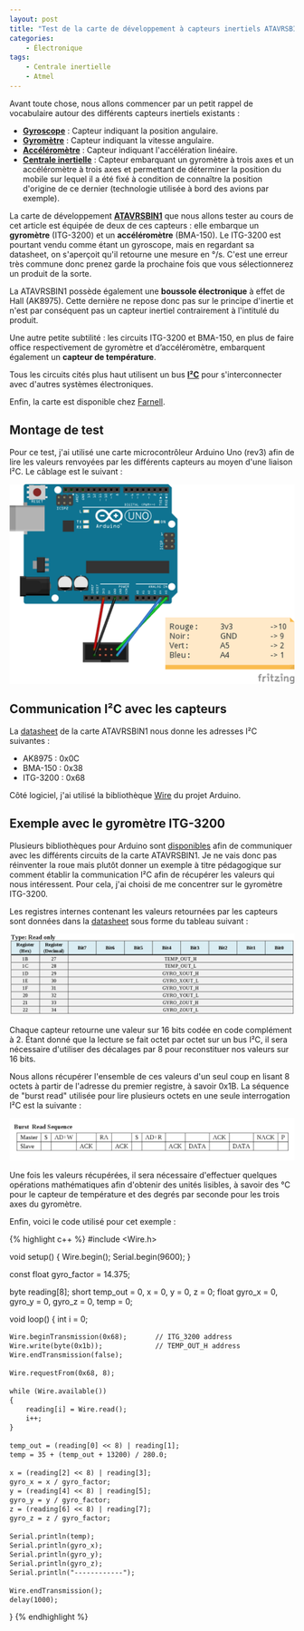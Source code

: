```yaml
---
layout: post
title: "Test de la carte de développement à capteurs inertiels ATAVRSBIN1 d'Atmel"
categories:
    - Électronique
tags:
    - Centrale inertielle
    - Atmel
---
```

Avant toute chose, nous allons commencer par un petit rappel de vocabulaire autour des différents capteurs inertiels existants :

* [**Gyroscope**][gyroscope] : Capteur indiquant la position angulaire.
* [**Gyromètre**][gyromètre] : Capteur indiquant la vitesse angulaire.
* [**Accéléromètre**][accéléromètre] : Capteur indiquant l'accélération linéaire.
* [**Centrale inertielle**][centrale_inertielle] : Capteur embarquant un gyromètre à trois axes et un accéléromètre à trois axes et permettant de déterminer la position du mobile sur lequel il a été fixé à condition de connaître la position d'origine de ce dernier (technologie utilisée à bord des avions par exemple).

La carte de développement [**ATAVRSBIN1**][ATAVRSBIN1] que nous allons tester au cours de cet article est équipée de deux de ces capteurs : elle embarque un **gyromètre** (ITG-3200) et un **accéléromètre** (BMA-150). Le ITG-3200 est pourtant vendu comme étant un gyroscope, mais en regardant sa datasheet, on s'aperçoit qu'il retourne une mesure en °/s. C'est une erreur très commune donc prenez garde la prochaine fois que vous sélectionnerez un produit de la sorte.

La ATAVRSBIN1 possède également une **boussole électronique** à effet de Hall (AK8975). Cette dernière ne repose donc pas sur le principe d'inertie et n'est par conséquent pas un capteur inertiel contrairement à l'intitulé du produit.

Une autre petite subtilité : les circuits ITG-3200 et BMA-150, en plus de faire office respectivement de gyromètre et d’accéléromètre, embarquent également un **capteur de température**.

Tous les circuits cités plus haut utilisent un bus [**I²C**][i2c] pour s'interconnecter avec d'autres systèmes électroniques.

Enfin, la carte est disponible chez [Farnell][farnell].

## Montage de test

Pour ce test, j'ai utilisé une carte microcontrôleur Arduino Uno (rev3) afin de lire les valeurs renvoyées par les différents capteurs au moyen d'une liaison I²C. Le câblage est le suivant :

![Schéma du montage de test de la carte ATAVRSBIN1](/images/ATAVRSBIN1_wiring.png)

## Communication I²C avec les capteurs

La [datasheet][ATAVRSBIN1_datasheet] de la carte ATAVRSBIN1 nous donne les adresses I²C suivantes :

* AK8975 : 0x0C
* BMA-150 : 0x38
* ITG-3200 : 0x68

Côté logiciel, j'ai utilisé la bibliothèque [Wire][wire] du projet Arduino.

## Exemple avec le gyromètre ITG-3200

Plusieurs bibliothèques pour Arduino sont [disponibles][ATAVRSBIN1_libs] afin de communiquer avec les différents circuits de la carte ATAVRSBIN1. Je ne vais donc pas réinventer la roue mais plutôt donner un exemple à titre pédagogique sur comment établir la communication I²C afin de récupérer les valeurs qui nous intéressent. Pour cela, j'ai choisi de me concentrer sur le gyromètre ITG-3200.

Les registres internes contenant les valeurs retournées par les capteurs sont données dans la [datasheet][ITG3200_datasheet] sous forme du tableau suivant :

![Tableau des registres du ITG-3200](/images/ITG-3200_registers.png)

Chaque capteur retourne une valeur sur 16 bits codée en code complément à 2. Étant donné que la lecture se fait octet par octet sur un bus I²C, il sera nécessaire d'utiliser des décalages par 8 pour reconstituer nos valeurs sur 16 bits.

Nous allons récupérer l'ensemble de ces valeurs d'un seul coup en lisant 8 octets à partir de l'adresse du premier registre, à savoir 0x1B. La séquence de "burst read" utilisée pour lire plusieurs octets en une seule interrogation I²C est la suivante :

![Schéma d'une séquence de "burst read" pour le ITG-3200](/images/ITG-3200_burst_read.png)

Une fois les valeurs récupérées, il sera nécessaire d'effectuer quelques opérations mathématiques afin d'obtenir des unités lisibles, à savoir des °C pour le capteur de température et des degrés par seconde pour les trois axes du gyromètre.

Enfin, voici le code utilisé pour cet exemple :

{% highlight c++ %}
#include <Wire.h>

void setup()
{
	Wire.begin();
	Serial.begin(9600);
}

const float gyro_factor = 14.375;

byte reading[8];
short temp_out = 0, x = 0, y = 0, z = 0;
float gyro_x = 0, gyro_y = 0, gyro_z = 0, temp = 0;

void loop()
{
	int i = 0;

	Wire.beginTransmission(0x68);       // ITG_3200 address
	Wire.write(byte(0x1b));             // TEMP_OUT_H address
	Wire.endTransmission(false);

	Wire.requestFrom(0x68, 8);

	while (Wire.available())
	{
		reading[i] = Wire.read();
		i++;
	}

	temp_out = (reading[0] << 8) | reading[1];
	temp = 35 + (temp_out + 13200) / 280.0;

	x = (reading[2] << 8) | reading[3];
	gyro_x = x / gyro_factor;
	y = (reading[4] << 8) | reading[5];
	gyro_y = y / gyro_factor;
	z = (reading[6] << 8) | reading[7];
	gyro_z = z / gyro_factor;

	Serial.println(temp);
	Serial.println(gyro_x);
	Serial.println(gyro_y);
	Serial.println(gyro_z);
	Serial.println("------------");

	Wire.endTransmission();
	delay(1000);
}
{% endhighlight %}

[gyroscope]: http://fr.wikipedia.org/wiki/Gyroscope
[gyromètre]: http://fr.wikipedia.org/wiki/Gyrom%C3%A8tre
[accéléromètre]: http://fr.wikipedia.org/wiki/Acc%C3%A9l%C3%A9rom%C3%A8tre
[centrale_inertielle]: http://fr.wikipedia.org/wiki/Centrale_%C3%A0_inertie
[ATAVRSBIN1]: http://fr.farnell.com/atmel/atavrsbin1/carte-inertial-capteur-9dof/dp/1972205
[i2c]: http://fr.wikipedia.org/wiki/I2C
[farnell]: http://fr.farnell.com/
[ATAVRSBIN1_datasheet]: http://www.farnell.com/datasheets/1509379.pdf
[wire]: http://arduino.cc/en/reference/wire
[ATAVRSBIN1_libs]: https://github.com/jrowberg/i2cdevlib/tree/master/Arduino
[ITG3200_datasheet]: https://www.sparkfun.com/datasheets/Sensors/Gyro/PS-ITG-3200-00-01.4.pdf
